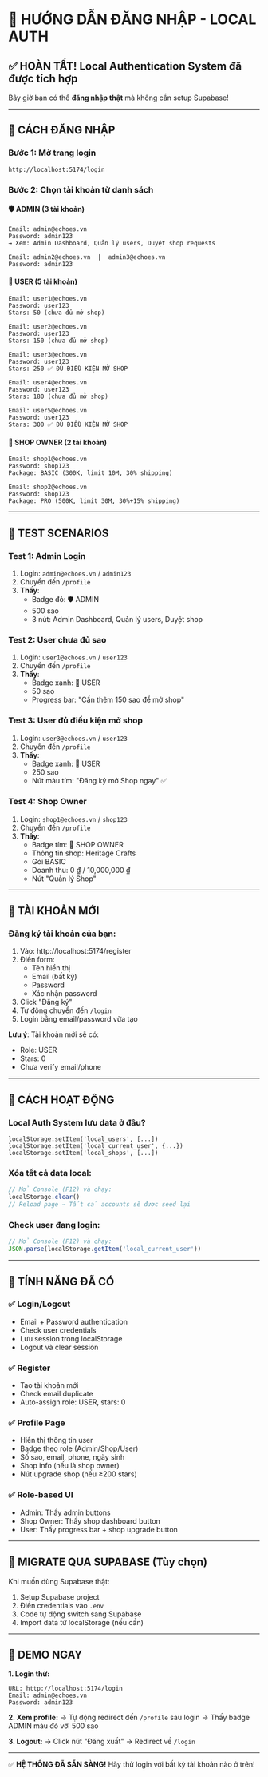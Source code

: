 # 🔐 HƯỚNG DẪN ĐĂNG NHẬP - LOCAL AUTH

## ✅ HOÀN TẤT! Local Authentication System đã được tích hợp

Bây giờ bạn có thể **đăng nhập thật** mà không cần setup Supabase!

---

## 🎯 CÁCH ĐĂNG NHẬP

### Bước 1: Mở trang login
```
http://localhost:5174/login
```

### Bước 2: Chọn tài khoản từ danh sách

#### 🛡️ ADMIN (3 tài khoản)
```
Email: admin@echoes.vn
Password: admin123
→ Xem: Admin Dashboard, Quản lý users, Duyệt shop requests

Email: admin2@echoes.vn  |  admin3@echoes.vn
Password: admin123
```

#### 👤 USER (5 tài khoản)
```
Email: user1@echoes.vn
Password: user123
Stars: 50 (chưa đủ mở shop)

Email: user2@echoes.vn
Password: user123
Stars: 150 (chưa đủ mở shop)

Email: user3@echoes.vn
Password: user123
Stars: 250 ✅ ĐỦ ĐIỀU KIỆN MỞ SHOP

Email: user4@echoes.vn
Password: user123
Stars: 180 (chưa đủ mở shop)

Email: user5@echoes.vn
Password: user123
Stars: 300 ✅ ĐỦ ĐIỀU KIỆN MỞ SHOP
```

#### 🏪 SHOP OWNER (2 tài khoản)
```
Email: shop1@echoes.vn
Password: shop123
Package: BASIC (300K, limit 10M, 30% shipping)

Email: shop2@echoes.vn
Password: shop123
Package: PRO (500K, limit 30M, 30%+15% shipping)
```

---

## 🧪 TEST SCENARIOS

### Test 1: Admin Login
1. Login: `admin@echoes.vn` / `admin123`
2. Chuyển đến `/profile`
3. **Thấy**:
   - Badge đỏ: 🛡️ ADMIN
   - 500 sao
   - 3 nút: Admin Dashboard, Quản lý users, Duyệt shop

### Test 2: User chưa đủ sao
1. Login: `user1@echoes.vn` / `user123`
2. Chuyển đến `/profile`
3. **Thấy**:
   - Badge xanh: 👤 USER
   - 50 sao
   - Progress bar: "Cần thêm 150 sao để mở shop"

### Test 3: User đủ điều kiện mở shop
1. Login: `user3@echoes.vn` / `user123`
2. Chuyển đến `/profile`
3. **Thấy**:
   - Badge xanh: 👤 USER
   - 250 sao
   - Nút màu tím: "Đăng ký mở Shop ngay" ✅

### Test 4: Shop Owner
1. Login: `shop1@echoes.vn` / `shop123`
2. Chuyển đến `/profile`
3. **Thấy**:
   - Badge tím: 🏪 SHOP OWNER
   - Thông tin shop: Heritage Crafts
   - Gói BASIC
   - Doanh thu: 0 ₫ / 10,000,000 ₫
   - Nút "Quản lý Shop"

---

## 🎨 TÀI KHOẢN MỚI

### Đăng ký tài khoản của bạn:
1. Vào: http://localhost:5174/register
2. Điền form:
   - Tên hiển thị
   - Email (bất kỳ)
   - Password
   - Xác nhận password
3. Click "Đăng ký"
4. Tự động chuyển đến `/login`
5. Login bằng email/password vừa tạo

**Lưu ý**: Tài khoản mới sẽ có:
- Role: USER
- Stars: 0
- Chưa verify email/phone

---

## 🔧 CÁCH HOẠT ĐỘNG

### Local Auth System lưu data ở đâu?
```
localStorage.setItem('local_users', [...])
localStorage.setItem('local_current_user', {...})
localStorage.setItem('local_shops', [...])
```

### Xóa tất cả data local:
```javascript
// Mở Console (F12) và chạy:
localStorage.clear()
// Reload page → Tất cả accounts sẽ được seed lại
```

### Check user đang login:
```javascript
// Mở Console (F12) và chạy:
JSON.parse(localStorage.getItem('local_current_user'))
```

---

## 🎯 TÍNH NĂNG ĐÃ CÓ

### ✅ Login/Logout
- Email + Password authentication
- Check user credentials
- Lưu session trong localStorage
- Logout và clear session

### ✅ Register
- Tạo tài khoản mới
- Check email duplicate
- Auto-assign role: USER, stars: 0

### ✅ Profile Page
- Hiển thị thông tin user
- Badge theo role (Admin/Shop/User)
- Số sao, email, phone, ngày sinh
- Shop info (nếu là shop owner)
- Nút upgrade shop (nếu ≥200 stars)

### ✅ Role-based UI
- Admin: Thấy admin buttons
- Shop Owner: Thấy shop dashboard button
- User: Thấy progress bar + shop upgrade button

---

## 🚀 MIGRATE QUA SUPABASE (Tùy chọn)

Khi muốn dùng Supabase thật:
1. Setup Supabase project
2. Điền credentials vào `.env`
3. Code tự động switch sang Supabase
4. Import data từ localStorage (nếu cần)

---

## 📱 DEMO NGAY

**1. Login thử:**
```
URL: http://localhost:5174/login
Email: admin@echoes.vn
Password: admin123
```

**2. Xem profile:**
→ Tự động redirect đến `/profile` sau login
→ Thấy badge ADMIN màu đỏ với 500 sao

**3. Logout:**
→ Click nút "Đăng xuất"
→ Redirect về `/login`

---

✅ **HỆ THỐNG ĐÃ SẴN SÀNG!** Hãy thử login với bất kỳ tài khoản nào ở trên!
